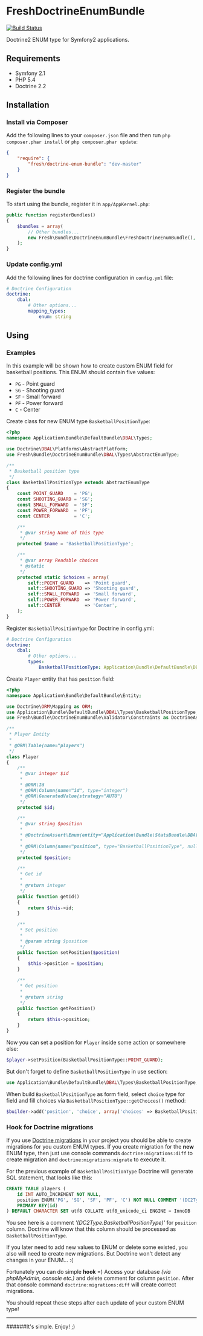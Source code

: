# FreshDoctrineEnumBundle

[![Build Status](https://secure.travis-ci.org/fre5h/DoctrineEnumBundle.png?branch=master)](https://travis-ci.org/fre5h/DoctrineEnumBundle)

Doctrine2 ENUM type for Symfony2 applications.

## Requirements

* Symfony 2.1
* PHP 5.4
* Doctrine 2.2

## Installation

### Install via Composer

Add the following lines to your `composer.json` file and then run `php composer.phar install` or `php composer.phar update`:

```json
{
    "require": {
        "fresh/doctrine-enum-bundle": "dev-master"
    }
}
```

### Register the bundle

To start using the bundle, register it in `app/AppKernel.php`:

```php
public function registerBundles()
{
    $bundles = array(
        // Other bundles...
        new Fresh\Bundle\DoctrineEnumBundle\FreshDoctrineEnumBundle(),
    );
}
```

### Update config.yml

Add the following lines for doctrine configuration in `config.yml` file:

```yml
# Doctrine Configuration
doctrine:
    dbal:
        # Other options...
        mapping_types:
            enum: string
```

## Using

### Examples

In this example will be shown how to create custom ENUM field for basketball positions. This ENUM should contain five values:

* `PG` - Point guard
* `SG` - Shooting guard
* `SF` - Small forward
* `PF` - Power forward
* `C`  - Center

Create class for new ENUM type `BasketballPositionType`:

```php
<?php
namespace Application\Bundle\DefaultBundle\DBAL\Types;

use Doctrine\DBAL\Platforms\AbstractPlatform;
use Fresh\Bundle\DoctrineEnumBundle\DBAL\Types\AbstractEnumType;

/**
 * Basketball position type
 */
class BasketballPositionType extends AbstractEnumType
{
    const POINT_GUARD    = 'PG';
    const SHOOTING_GUARD = 'SG';
    const SMALL_FORWARD  = 'SF';
    const POWER_FORWARD  = 'PF';
    const CENTER         = 'C';

    /**
     * @var string Name of this type
     */
    protected $name = 'BasketballPositionType';

    /**
     * @var array Readable choices
     * @static
     */
    protected static $choices = array(
        self::POINT_GUARD    => 'Point guard',
        self::SHOOTING_GUARD => 'Shooting guard',
        self::SMALL_FORWARD  => 'Small forward',
        self::POWER_FORWARD  => 'Power forward',
        self::CENTER         => 'Center',
    );
}
```

Register `BasketballPositionType` for Doctrine in config.yml:

```yml
# Doctrine Configuration
doctrine:
    dbal:
        # Other options...
        types:
            BasketballPositionType: Application\Bundle\DefaultBundle\DBAL\Types\BasketballPositionType
```

Create `Player` entity that has `position` field:

```php
<?php
namespace Application\Bundle\DefaultBundle\Entity;

use Doctrine\ORM\Mapping as ORM;
use Application\Bundle\DefaultBundle\DBAL\Types\BasketballPositionType;
use Fresh\Bundle\DoctrineEnumBundle\Validator\Constraints as DoctrineAssert;

/**
 * Player Entity
 *
 * @ORM\Table(name="players")
 */
class Player
{
    /**
     * @var integer $id
     *
     * @ORM\Id
     * @ORM\Column(name="id", type="integer")
     * @ORM\GeneratedValue(strategy="AUTO")
     */
    protected $id;

    /**
     * @var string $position
     *
     * @DoctrineAssert\Enum(entity="Application\Bundle\StatsBundle\DBAL\Types\BasketballPositionType")
     *
     * @ORM\Column(name="position", type="BasketballPositionType", nullable=false)
     */
    protected $position;

    /**
     * Get id
     *
     * @return integer
     */
    public function getId()
    {
        return $this->id;
    }

    /**
     * Set position
     *
     * @param string $position
     */
    public function setPosition($position)
    {
        $this->position = $position;
    }

    /**
     * Get position
     *
     * @return string
     */
    public function getPosition()
    {
        return $this->position;
    }
}
```

Now you can set a position for `Player` inside some action or somewhere else:

```php
$player->setPosition(BasketballPositionType::POINT_GUARD);
```

But don't forget to define `BasketballPositionType` in use section:

```php
use Application\Bundle\DefaultBundle\DBAL\Types\BasketballPositionType;
```

When build `BasketballPositionType` as form field, select `choice` type for field and fill choices via `BasketballPositionType::getChoices()` method:

```php
$builder->add('position', 'choice', array('choices' => BasketballPositionType::getChoices()));
```

### Hook for Doctrine migrations

If you use [Doctrine migrations](https://github.com/doctrine/migrations "Doctrine migrations") in your project you should be able to create migrations for you custom ENUM types. If you create migration for the **new** ENUM type, then just use console commands `doctrine:migrations:diff` to create migration and `doctrine:migrations:migrate` to execute it.

For the previous example of `BasketballPositionType` Doctrine will generate SQL statement, that looks like this:

```sql
CREATE TABLE players (
    id INT AUTO_INCREMENT NOT NULL,
    position ENUM('PG', 'SG', 'SF', 'PF', 'C') NOT NULL COMMENT '(DC2Type:BasketballPositionType)',
    PRIMARY KEY(id)
) DEFAULT CHARACTER SET utf8 COLLATE utf8_unicode_ci ENGINE = InnoDB
```

You see here is a comment *'(DC2Type:BasketballPositionType)'* for `position` column. Doctrine will know that this column should be processed as `BasketballPositionType`.

If you later need to add new values to ENUM or delete some existed, you also will need to create new migrations. But Doctrine won't detect any changes in your ENUM... :(

Fortunately you can do simple **hook** =) Access your database *(via phpMyAdmin, console etc.)* and delete comment for column `position`. After that console command `doctrine:migrations:diff` will create correct migrations.

You should repeat these steps after each update of your custom ENUM type!

- - -

######It's simple. Enjoy! ;)
